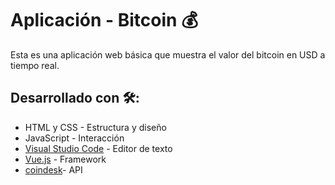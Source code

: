 # Aplicación - Bitcoin :moneybag:

Esta es una aplicación web básica que muestra el valor del bitcoin en USD a tiempo real.

## Desarrollado con 🛠️:
* HTML y CSS - Estructura y diseño
* JavaScript - Interacción
* [Visual Studio Code](https://code.visualstudio.com/) - Editor de texto
* [Vue.js](https://vuejs.org/) - Framework
* [coindesk](https://old.coindesk.com/coindesk-api)- API




